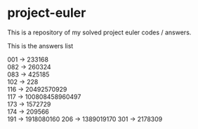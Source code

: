 # project-euler

This is a repository of my solved project euler codes / answers.

This is the answers list

001 -> 233168   
082 -> 260324   
083 -> 425185    
102 -> 228   
116 -> 20492570929    
117 -> 100808458960497  
173 -> 1572729    
174 -> 209566  
191 -> 1918080160
206 -> 1389019170
301 -> 2178309    
